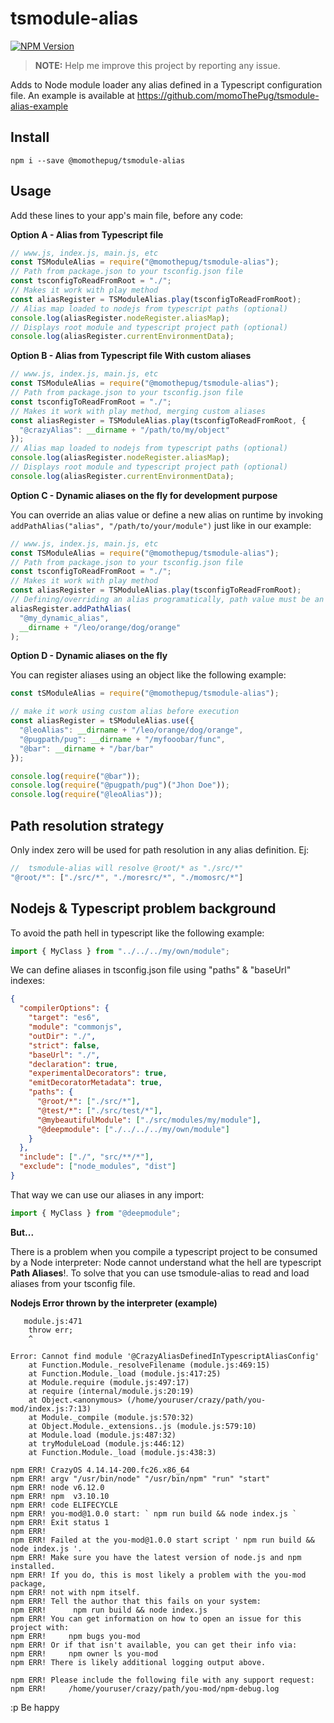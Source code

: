 # tsmodule-alias

[![NPM Version][npm-image]][npm-url]

> **NOTE:** Help me improve this project by reporting any issue.

Adds to Node module loader any alias defined in a Typescript configuration file. An example is available at https://github.com/momoThePug/tsmodule-alias-example

## Install

```
npm i --save @momothepug/tsmodule-alias
```

## Usage

Add these lines to your app's main file, before any code:

**Option A - Alias from Typescript file**

```js
// www.js, index.js, main.js, etc
const TSModuleAlias = require("@momothepug/tsmodule-alias");
// Path from package.json to your tsconfig.json file
const tsconfigToReadFromRoot = "./";
// Makes it work with play method
const aliasRegister = TSModuleAlias.play(tsconfigToReadFromRoot);
// Alias map loaded to nodejs from typescript paths (optional)
console.log(aliasRegister.nodeRegister.aliasMap);
// Displays root module and typescript project path (optional)
console.log(aliasRegister.currentEnvironmentData);
```

**Option B - Alias from Typescript file With custom aliases**

```js
// www.js, index.js, main.js, etc
const TSModuleAlias = require("@momothepug/tsmodule-alias");
// Path from package.json to your tsconfig.json file
const tsconfigToReadFromRoot = "./";
// Makes it work with play method, merging custom aliases
const aliasRegister = TSModuleAlias.play(tsconfigToReadFromRoot, {
  "@crazyAlias": __dirname + "/path/to/my/object"
});
// Alias map loaded to nodejs from typescript paths (optional)
console.log(aliasRegister.nodeRegister.aliasMap);
// Displays root module and typescript project path (optional)
console.log(aliasRegister.currentEnvironmentData);
```

**Option C - Dynamic aliases on the fly for development purpose**

You can override an alias value or define a new alias on runtime by invoking `addPathAlias("alias", "/path/to/your/module")` just like in our example:

```js
// www.js, index.js, main.js, etc
const TSModuleAlias = require("@momothepug/tsmodule-alias");
// Path from package.json to your tsconfig.json file
const tsconfigToReadFromRoot = "./";
// Makes it work with play method
const aliasRegister = TSModuleAlias.play(tsconfigToReadFromRoot);
// Defining/overriding an alias programatically, path value must be an absolute path
aliasRegister.addPathAlias(
  "@my_dynamic_alias",
  __dirname + "/leo/orange/dog/orange"
);
```

**Option D - Dynamic aliases on the fly**

You can register aliases using an object like the following example:

```js
const tSModuleAlias = require("@momothepug/tsmodule-alias");

// make it work using custom alias before execution
const aliasRegister = tSModuleAlias.use({
  "@leoAlias": __dirname + "/leo/orange/dog/orange",
  "@pugpath/pug": __dirname + "/myfooobar/func",
  "@bar": __dirname + "/bar/bar"
});

console.log(require("@bar"));
console.log(require("@pugpath/pug")("Jhon Doe"));
console.log(require("@leoAlias"));
```

## Path resolution strategy

Only index zero will be used for path resolution in any alias definition. Ej:

```js
//  tsmodule-alias will resolve @root/* as "./src/*"
"@root/*": ["./src/*", "./moresrc/*", "./momosrc/*"]
```

## Nodejs & Typescript problem background

To avoid the path hell in typescript like the following example:

```typescript
import { MyClass } from "../../../my/own/module";
```

We can define aliases in tsconfig.json file using "paths" & "baseUrl" indexes:

```json
{
  "compilerOptions": {
    "target": "es6",
    "module": "commonjs",
    "outDir": "./",
    "strict": false,
    "baseUrl": "./",
    "declaration": true,
    "experimentalDecorators": true,
    "emitDecoratorMetadata": true,
    "paths": {
      "@root/*": ["./src/*"],
      "@test/*": ["./src/test/*"],
      "@mybeautifulModule": ["./src/modules/my/module"],
      "@deepmodule": ["./../../../my/own/module"]
    }
  },
  "include": ["./", "src/**/*"],
  "exclude": ["node_modules", "dist"]
}
```

That way we can use our aliases in any import:

```typescript
import { MyClass } from "@deepmodule";
```

**But...**

There is a problem when you compile a typescript project to be consumed by a Node interpreter: Node cannot understand what the hell are typescript **Path Aliases**!. To solve that you can use tsmodule-alias to read and load aliases from your tsconfig file.

**Nodejs Error thrown by the interpreter (example)**

```
   module.js:471
    throw err;
    ^

Error: Cannot find module '@CrazyAliasDefinedInTypescriptAliasConfig'
    at Function.Module._resolveFilename (module.js:469:15)
    at Function.Module._load (module.js:417:25)
    at Module.require (module.js:497:17)
    at require (internal/module.js:20:19)
    at Object.<anonymous> (/home/youruser/crazy/path/you-mod/index.js:7:13)
    at Module._compile (module.js:570:32)
    at Object.Module._extensions..js (module.js:579:10)
    at Module.load (module.js:487:32)
    at tryModuleLoad (module.js:446:12)
    at Function.Module._load (module.js:438:3)

npm ERR! CrazyOS 4.14.14-200.fc26.x86_64
npm ERR! argv "/usr/bin/node" "/usr/bin/npm" "run" "start"
npm ERR! node v6.12.0
npm ERR! npm  v3.10.10
npm ERR! code ELIFECYCLE
npm ERR! you-mod@1.0.0 start: ` npm run build && node index.js `
npm ERR! Exit status 1
npm ERR!
npm ERR! Failed at the you-mod@1.0.0 start script ' npm run build && node index.js '.
npm ERR! Make sure you have the latest version of node.js and npm installed.
npm ERR! If you do, this is most likely a problem with the you-mod package,
npm ERR! not with npm itself.
npm ERR! Tell the author that this fails on your system:
npm ERR!      npm run build && node index.js
npm ERR! You can get information on how to open an issue for this project with:
npm ERR!     npm bugs you-mod
npm ERR! Or if that isn't available, you can get their info via:
npm ERR!     npm owner ls you-mod
npm ERR! There is likely additional logging output above.

npm ERR! Please include the following file with any support request:
npm ERR!     /home/youruser/crazy/path/you-mod/npm-debug.log
```

:p Be happy

[npm-image]: https://img.shields.io/npm/v/@momothepug/tsmodule-alias.svg
[npm-url]: https://npmjs.org/package/@momothepug/tsmodule-alias
